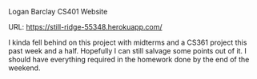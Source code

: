 
Logan Barclay
CS401
Website


URL:  https://still-ridge-55348.herokuapp.com/


I kinda fell behind on this project with midterms and a CS361 project this past week and a half.  Hopefully 
I can still salvage some points out of it.  I should have everything required in the homework done by the end
of the weekend.
